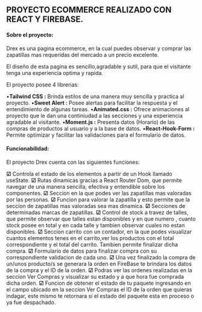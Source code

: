 ## PROYECTO ECOMMERCE REALIZADO CON REACT Y FIREBASE.
#### Sobre el proyecto:
Drex es una pagina ecommerce, en la cual puedes observar y comprar las zapatillas mas requeridas del mercado a un precio excelente.

El diseño de esta pagina es sencillo,agradable y sutil, para que el visitante tenga una experiencia optima y rapida.

El proyecto posee 4 librerias:

•**Tailwind CSS :** Brinda estilos de una manera muy sencilla y practica al proyecto.
•**Sweet Alert :** Posee alertas para facilitar la respuesta y el entendimiento de algunas tareas.
•**Animated.css :** Ofrece animaciones al proyecto que le dan una continiudad a las secciones y una experiencia agradable al visitante.
•**Moment.js :** Presenta datos (Horario) de las compras de productos al usuario y a la base de datos.
•**React-Hook-Form :** Permite optimizar y facilitar las validaciones para el formulario de datos.

#### Funcionabilidad:
El proyecto Drex cuenta con las siguientes funciones:

**☑**  Controla el estado de los elementos a partir de un Hook llamado useState.
**☑** Rutas dinamicas gracias a React Router Dom, que permite navegar de una manera sencilla, efectiva y entendible sobre los componentes.
**☑** Seccion en la que podes ver las zapatillas mas valoradas por las personas.
**☑** Funcion para valorar la zapatilla y esto permite que la seccion de zapatillas mas valoradas sea mas dinamica.
**☑** Secciones de determinadas marcas de zapatillas.
**☑** Control de stock a travez de talles, que permite observar que talles estan disponibles y en que numero , cuanto stock posee en total y en cada talle y tambien observar cuales no estan disponibles.
**☑** Seccion carrito con un contador, en la que podes visualizar cuantos elementos tenes en el carrito,ver los productos con el total correspondiente y el total del carrito. Tambien permite finalizar dicha compra.
**☑** Formulario de datos para finalizar compra con su correspondiente validacion de cada uno.
**☑** Una vez finalizado la compra de un/unos producto/s se generara la orden en FireBase  te brindara los datos de la compra y el ID de la orden.
**☑** Podras ver las ordenes realizadas en la seccion Ver Compras y visualizar su estado y a que hora fue comprada dicha orden.
**☑** Funcion de obtener el estado de tu paquete ingresando en el campo ubicado en la seccion Ver Compras el ID de la orden que quieras indagar, este mismo te retornara si el estado del paquete esta en proceso o ya fue despachado.
